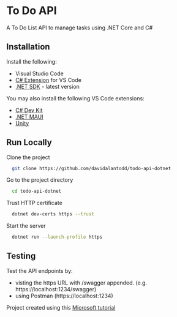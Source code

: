 # To Do API
A To Do List API to manage tasks using .NET Core and C#

## Installation

Install the following:
- Visual Studio Code
- [C# Extension](https://marketplace.visualstudio.com/items?itemName=ms-dotnettools.csharp) for VS Code
- [.NET SDK](https://dotnet.microsoft.com/download/dotnet/7.0) - latest version

You may also install the following VS Code extensions:
- [C# Dev Kit](https://marketplace.visualstudio.com/items?itemName=ms-dotnettools.csdevkit)
- [.NET MAUI](https://marketplace.visualstudio.com/items?itemName=ms-dotnettools.dotnet-maui)
- [Unity](https://marketplace.visualstudio.com/items?itemName=visualstudiotoolsforunity.vstuc)




## Run Locally

Clone the project

```bash
  git clone https://github.com/davidalantodd/todo-api-dotnet
```

Go to the project directory

```bash
  cd todo-api-dotnet
```

Trust HTTP certificate

```bash
  dotnet dev-certs https --trust
```

Start the server

```bash
  dotnet run --launch-profile https
```

## Testing

Test the API endpoints by:
- visting the https URL with /swagger appended. (e.g. https://localhost:1234/swagger)
- using Postman (https://localhost:1234)


Project created using this [Microsoft tutorial](https://learn.microsoft.com/en-us/aspnet/core/tutorials/first-web-api?view=aspnetcore-7.0&tabs=visual-studio-code)
